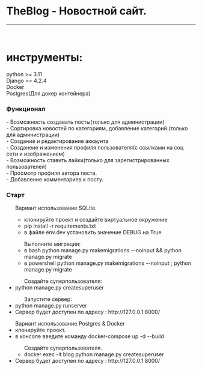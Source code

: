 <h1>TheBlog - Новостной сайт.</h1>
<hr>
<br>

<h1>инструменты:</h1>
python >= 3.11<br>
Django >= 4.2.4<br>
Docker<br>
Postgres(Для докер контейнера)<br>

<h3>Функционал</h3>
- Возможность создавать посты(только для администрации)<br>
- Сортировка новостей по категориям, добавление категорий.(только для администрации)<br>
- Создание и редактирование аккаунта<br>
- Созданеие и изменения профиля пользователя(с ссылками на соц сети и изображением)<br>
- Возможность ставить лайки(только для зарегистрированных пользователей)<br>
- Просмотр профиля автора поста.<br>
- Добавление комментариев к посту.<br>



<h3>Старт</h3>

<ul type="1">Вариант использование SQLite.
    <ul>
      <li>клонируйте проект и создайте виртуальное окружение</li>
      <li>pip install -r requirements.txt</li>
      <li>в файле env.dev установить значение DEBUG на True</li>
    </ul>
    <ul>Выполните миграции:
        <li>в bash python manage.py makemigrations --noinput && python manage.py migrate</li>
        <li>в powershell python manage.py makemigrations --noinput ; python manage.py migrate</li>
    </ul>
  <ul>Создайте суперпользователя:</ul>
    <li>python manage.py createsuperuser</li>
    <ul>Запустите сервер:</ul>
    <li>python manage.py runserver</li>
    <li>Сервер будет доступен по адресу : http://127.0.0.1:8000/</li>
</ul>

<ul type="2">Вариант использование Postgres & Docker
      <li>клонируйте проект.</li>
      <li>в консоле введите команду docker-compose up -d --build</li>
      <ul>Создайте суперпользователя.
        <li>docker exec -it  blog python manage.py createsuperuser</li>
      </ul>
      <li>Сервер будет доступен по адресу : http://127.0.0.1:8000/</li>

</ul>
